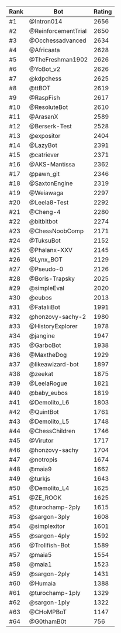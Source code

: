 Rank|Bot|Rating
---|---|---
#1|@Intron014|2656
#2|@ReinforcementTrial|2650
#3|@Occhessadvanced|2634
#4|@Africaata|2628
#5|@TheFreshman1902|2626
#6|@YoBot_v2|2626
#7|@kdpchess|2625
#8|@ttBOT|2619
#9|@RaspFish|2617
#10|@ResoluteBot|2610
#11|@ArasanX|2589
#12|@Berserk-Test|2528
#13|@expositor|2404
#14|@LazyBot|2391
#15|@catriever|2371
#16|@AKS-Mantissa|2362
#17|@pawn_git|2346
#18|@SaxtonEngine|2319
#19|@Weiawaga|2297
#20|@Leela8-Test|2292
#21|@Cheng-4|2280
#22|@bitbitbot|2274
#23|@ChessNoobComp|2171
#24|@TuksuBot|2152
#25|@Phalanx-XXV|2145
#26|@Lynx_BOT|2129
#27|@Pseudo-0|2126
#28|@Boris-Trapsky|2025
#29|@simpleEval|2020
#30|@eubos|2013
#31|@FataliiBot|1991
#32|@honzovy-sachy-2|1980
#33|@HistoryExplorer|1978
#34|@jangine|1947
#35|@GarboBot|1938
#36|@MaxtheDog|1929
#37|@likeawizard-bot|1897
#38|@zeekat|1875
#39|@LeelaRogue|1821
#40|@baby_eubos|1819
#41|@Demolito_L6|1803
#42|@QuintBot|1761
#43|@Demolito_L5|1748
#44|@ChessChildren|1746
#45|@Virutor|1717
#46|@honzovy-sachy|1704
#47|@notropis|1674
#48|@maia9|1662
#49|@turkjs|1643
#50|@Demolito_L4|1625
#51|@ZE_ROOK|1625
#52|@turochamp-2ply|1615
#53|@sargon-3ply|1608
#54|@simplexitor|1601
#55|@sargon-4ply|1592
#56|@Trollfish-Bot|1589
#57|@maia5|1554
#58|@maia1|1523
#59|@sargon-2ply|1431
#60|@Humaia|1388
#61|@turochamp-1ply|1329
#62|@sargon-1ply|1322
#63|@CHoMPBoT|1147
#64|@G0thamB0t|756
